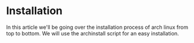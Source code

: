 # Installation
In this article we'll be going over the installation process of arch linux from top to bottom. We will use the archinstall script for an easy installation.
